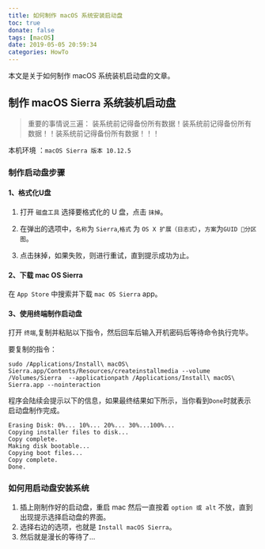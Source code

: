 ```yaml
---
title: 如何制作 macOS 系统安装启动盘
toc: true
donate: false
tags: [macOS]
date: 2019-05-05 20:59:34
categories: HowTo
---
```


本文是关于如何制作 macOS 系统装机启动盘的文章。

<!-- more -->

## 制作 macOS Sierra 系统装机启动盘

> 重要的事情说三遍： 装系统前记得备份所有数据！装系统前记得备份所有数据！！装系统前记得备份所有数据！！！

本机环境 ：`macOS Sierra 版本 10.12.5`

### 制作启动盘步骤

#### 1、格式化U盘

1. 打开 `磁盘工具` 选择要格式化的 U 盘，点击 `抹掉`。

2. 在弹出的选项中，`名称`为 `Sierra`,`格式` 为 `OS X 扩展（日志式）`，`方案`为`GUID 分区图`。

3. 点击抹掉，如果失败，则进行重试，直到提示成功为止。

#### 2、下载 mac OS Sierra

在 `App Store` 中搜索并下载 `mac OS Sierra` app。

#### 3、使用终端制作启动盘

打开 `终端`,复制并粘贴以下指令，然后回车后输入开机密码后等待命令执行完毕。

要复制的指令：

```objc
sudo /Applications/Install\ macOS\ Sierra.app/Contents/Resources/createinstallmedia --volume /Volumes/Sierra  --applicationpath /Applications/Install\ macOS\ Sierra.app --nointeraction
```

程序会陆续会提示以下的信息，如果最终结果如下所示，当你看到`Done`时就表示启动盘制作完成。

```objc
Erasing Disk: 0%... 10%... 20%... 30%...100%...
Copying installer files to disk...
Copy complete.
Making disk bootable...
Copying boot files...
Copy complete.
Done.
```

### 如何用启动盘安装系统

1. 插上刚制作好的启动盘，重启 mac 然后一直按着 `option 或 alt` 不放，直到出现提示选择启动盘的界面。
2. 选择右边的选项，也就是 `Install macOS Sierra`。
3. 然后就是漫长的等待了...



